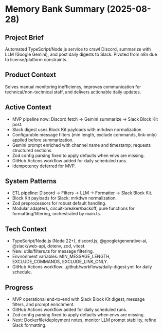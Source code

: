 # Memory Bank Summary (2025-08-28)

## Project Brief
Automated TypeScript/Node.js service to crawl Discord, summarize with LLM (Google Gemini), and post daily digests to Slack. Pivoted from n8n due to license/platform constraints.

## Product Context
Solves manual monitoring inefficiency, improves communication for technical/non-technical staff, and delivers actionable daily updates.

## Active Context
- MVP pipeline now: Discord fetch → Gemini summarize → Slack Block Kit post.
- Slack digest uses Block Kit payloads with mrkdwn normalization.
- Configurable message filters (min length, exclude commands, link-only) applied before summarization.
- Gemini prompt enriched with channel name and timestamp; requests structured sections.
- Zod config parsing fixed to apply defaults when envs are missing.
- GitHub Actions workflow added for daily scheduled runs.
- Idempotency deferred for MVP.

## System Patterns
- ETL pipeline: Discord → Filters → LLM → Formatter → Slack Block Kit.
- Block Kit payloads for Slack; mrkdwn normalization.
- Zod preprocessors for robust default handling.
- Modular adapters, circuit-breaker/backoff, pure functions for formatting/filtering, orchestrated by main.ts.

## Tech Context
- TypeScript/Node.js (Node 22+), discord.js, @google/generative-ai, @slack/web-api, dotenv, zod, vitest.
- New: utils/filters.ts for message filtering.
- Environment variables: MIN_MESSAGE_LENGTH, EXCLUDE_COMMANDS, EXCLUDE_LINK_ONLY.
- GitHub Actions workflow: .github/workflows/daily-digest.yml for daily schedule.

## Progress
- MVP operational end-to-end with Slack Block Kit digest, message filters, and prompt enrichment.
- GitHub Actions workflow added for daily scheduled runs.
- Zod config parsing fixed to apply defaults when envs are missing.
- Next: Dockerfile/deployment notes, monitor LLM prompt stability, refine Slack formatting.
